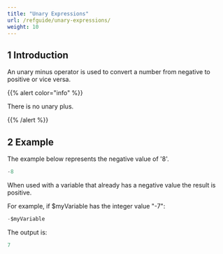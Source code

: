 ```yaml
---
title: "Unary Expressions"
url: /refguide/unary-expressions/
weight: 10
---
```


## 1 Introduction

An unary minus operator is used to convert a number from negative to positive or vice versa. 

{{% alert color="info" %}}

There is no unary plus.

{{% /alert %}}

## 2 Example

The example below represents the negative value of '8'.

```java {linenos=false}
-8
```

When used with a variable that already has a negative value the result is positive.

For example, if $myVariable has the integer value "-7": 

```java {linenos=false}
-$myVariable
```

The output is:

```java {linenos=false}
7
```
